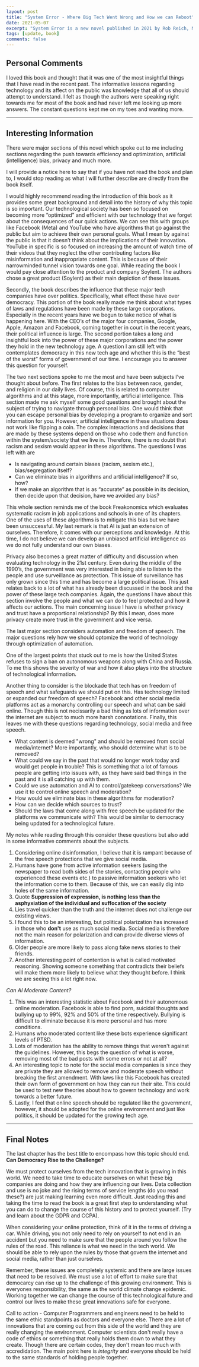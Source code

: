 ```yaml
---
layout: post
title: "System Error - Where Big Tech Went Wrong and How we can Reboot"
date: 2021-05-07
excerpt: "System Error is a new novel published in 2021 by Rob Reich, Mehran Sahami and Jeremy M. Weinstein with the purpose of educating the public on the dangerous effects of the evolution of technology. More importantly, it aims to describe what we should look out for and how the invasion of technology has infiltrated our daily lives."
tags: [update, book]
comments: false
---
```


## Personal Comments

I loved this book and thought that it was one of the most insightful things that I have read in the recent past. The informative lessons regarding technology and its affect on the public was knowledge that all of us should attempt to understand.
I felt as though the authors were speaking right towards me for most of the book and had never left me looking up more answers. The constant questions kept me on my toes and wanting more.

---

## Interesting Information

There were major sections of this novel which spoke out to me including sections regarding the push towards efficiency and optimization, artificial (intelligence) bias, privacy and much more.

I will provide a notice here to say that if you have not read the book and plan to, I would stop reading as what I will further describe are directly from the book itself.

I would highly recommend reading the introduction of this book as it provides some great background and detail into the history of why this topic is so important. Our technological society has been so focused on becoming more “optimized” and efficient with our technology that we forget about the consequences of our quick actions. We can see this with groups like Facebook (Meta) and YouTube who have algorithms that go against the public but aim to achieve their own personal goals. What I mean by against the public is that it doesn’t think about the implications of their innovation. YouTube in specific is so focused on increasing the amount of watch time of their videos that they neglect the other contributing factors like misinformation and inappropriate content. This is because of their narrowminded tunnel vision towards one goal. While reading the book I would pay close attention to the product and company Soylent. The authors chose a great product (Soylent) as their main depiction of these issues.

Secondly, the book describes the influence that these major tech companies have over politics. Specifically, what effect these have over democracy. This portion of the book really made me think about what types of laws and regulations have been made by these large corporations. Especially in the recent years have we begun to take notice of what is happening here. With the CEO’s of the major four companies, Google, Apple, Amazon and Facebook, coming together in court in the recent years, their political influence is large. The second portion takes a long and insightful look into the power of these major corporations and the power they hold in the new technology age. A question I am still left with contemplates democracy in this new tech age and whether this is the “best of the worst” forms of government of our time. I encourage you to answer this question for yourself.

The two next sections spoke to me the most and have been subjects I’ve thought about before. The first relates to the bias between race, gender, and religion in our daily lives. Of course, this is related to computer algorithms and at this stage, more importantly, artificial intelligence. This section made me ask myself some good questions and brought about the subject of trying to navigate through personal bias. One would think that you can escape personal bias by developing a program to organize and sort information for you. However, artificial intelligence in these situations does not work like flipping a coin. The complex interactions and decisions that are made by these systems depend on those who code them and function within the system/society that we live in. Therefore, there is no doubt that racism and sexism would appear in these algorithms. The questions I was left with are

-   Is navigating around certain biases (racism, sexism etc.), bias/segregation itself?
-   Can we eliminate bias in algorithms and artificial intelligence? If so, how?
-   If we make an algorithm that is as “accurate” as possible in its decision, then decide upon that decision, have we avoided any bias?

This whole section reminds me of the book Freakonomics which evaluates systematic racism in job applications and schools in one of its chapters. One of the uses of these algorithms is to mitigate this bias but we have been unsuccessful.
My last remark is that AI is just an extension of ourselves. Therefore, it comes with our perceptions and knowledge. At this time, I do not believe we can develop an unbiased artificial intelligence as we do not fully understand our own biases.

Privacy also becomes a great matter of difficulty and discussion when evaluating technology in the 21st century. Even during the middle of the 1990’s, the government was very interested in being able to listen to the people and use surveillance as protection. This issue of surveillance has only grown since this time and has become a large political issue. This just relates back to a lot of what has already been discussed in the book and the power of these large tech companies. Again, the questions I have about this section involve the people and what we can do to feel protected and how it affects our actions. The main concerning issue I have is whether privacy and trust have a proportional relationship? By this I mean, does more privacy create more trust in the government and vice versa.

The last major section considers automation and freedom of speech. The major questions rely how we should optomize the world of technology through optimization of automation.

One of the largest points that stuck out to me is how the United States refuses to sign a ban on autonomous weapons along with China and Russia. To me this shows the severity of war and how it also plays into the structure of technological information.

Another thing to consider is the blockade that tech has on freedom of speech and what safeguards we should put on this. Has technology limited or expanded our freedom of speech? Facebook and other social media platforms act as a monarchy controlling our speech and what can be said online. Though this is not necissarily a bad thing as lots of information over the internet are subject to much more harsh connotations. Finally, this leaves me with these questions regarding technology, social media and free speech.

-   What content is deemed "wrong" and should be removed from social media/internet? More importantly, who should determine what is to be removed?
-   What could we say in the past that would no longer work today and would get people in trouble?
    This is something that a lot of famous people are getting into issues with, as they have said bad things in the past and it is all catching up with them.
-   Could we use automation and AI to control/gatekeep conversations? We use it to control online speech and moderation?
-   How would we eliminate bias in these algorithms for moderation?
-   How can we decide which sources to trust?
-   Should the laws that come along with free speech be updated for the platforms we communicate with? This would be similar to democracy being updated for a technological future.

My notes while reading through this consider these questions but also add in some informative comments about the subjects.

1. Considering online disinformation, I believe that it is rampant because of the free speech protections that we give social media.
2. Humans have gone from active information seekers (using the newspaper to read both sides of the stories, contacting people who experienced these events etc.) to passive information seekers who let the information come to them. Because of this, we can easily dig into holes of the same information.
3. Quote **Suppression of expression, is nothing less than the asphyxiation of the individual and suffocation of the society**
4. Lies travel quicker than the truth and the internet does not challenge our existing views.
5. I found this to be an interesting, but political polarization has increased in those who **don't** use as much social media. Social media is therefore not the main reason for polarization and can provide diverse views of information.
6. Older people are more likely to pass along fake news stories to their friends.
7. Another interesting point of contention is what is called motivated reasoning. Showing someone something that contradicts their beliefs will make them more likely to believe what they thought before. I think we are seeing this a lot right now.

_Can AI Moderate Content?_

1. This was an interesting statistic about Facebook and their autonomous online moderation. Facebook is able to find porn, suicidal thoughts and bullying up to 99%, 92% and 50% of the time respectively. Bullying is difficult to eliminate because it is more personal and has more conditions.
2. Humans who moderated content like these bots experience significant levels of PTSD.
3. Lots of moderation has the ability to remove things that weren't against the guidelines. However, this begs the question of what is worse, removing most of the bad posts with some errors or not at all?
4. An interesting topic to note for the social media companies is since they are private they are allowed to remove and moderate speech without breaking the first amendment. With laws like this Facebook has created their own form of government on how they can run their site. This could be used to test new theories about how to govern technology and work towards a better future.
5. Lastly, I feel that online speech should be regulated like the government, however, it should be adopted for the online environment and just like politics, it should be updated for the growing tech age.

---

## Final Notes

The last chapter has the best title to encompass how this topic should end. **Can Democracy Rise to the Challenge?**

We must protect ourselves from the tech innovation that is growing in this world. We need to take time to educate ourselves on what these big companies are doing and how they are influencing our lives. Data collection and use is no joke and the rising terms of service lengths (do you read these?) are just making learning even more difficult. Just reading this and taking the time to read the book is a great first step to understanding what you can do to change the course of this history and to protect yourself. (Try and learn about the GDPR and CCPA).

When considering your online protection, think of it in the terms of driving a car. While driving, you not only need to rely on yourself to not end in an accident but you need to make sure that the people around you follow the rules of the road. This reliance is what we need in the tech world. We should be able to rely upon the rules by those that govern the internet and social media, rather than just ourselves.

Remember, these issues are completely systemic and there are large issues that need to be resolved. We must use a lot of effort to make sure that democarcy can rise up to the challenge of this growing environment. This is everyones responsibility, the same as the world climate change epidemic. Working together we can change the course of this technological future and control our lives to make these great innovations safe for everyone.

Call to action - Computer Programmers and engineers need to be held to the same ethic standpoints as doctors and everyone else. There are a lot of innovations that are coming out from this side of the world and they are really changing the environment. Computer scientists don't really have a code of ethics or something that really holds them down to what they create. Though there are certain codes, they don't mean too much with accredidation. The main point here is _integrity_ and everyone should be held to the same standards of holding people together.
